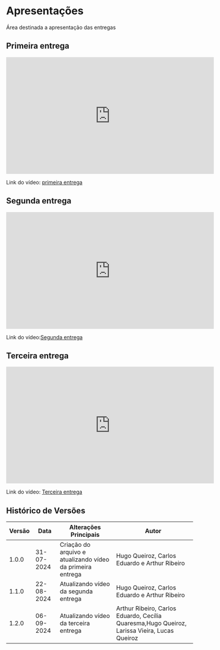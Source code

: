 # Apresentações

Área destinada a apresentação das entregas

## Primeira entrega


<iframe width="560" height="315" src="https://www.youtube.com/embed/fnVKXJzMY9A?si=QJKCkceWRnq7_OPo" title="YouTube video player" frameborder="0" allow="accelerometer; autoplay; clipboard-write; encrypted-media; gyroscope; picture-in-picture; web-share" referrerpolicy="strict-origin-when-cross-origin" allowfullscreen></iframe>


Link do vídeo: [primeira entrega](https://www.youtube.com/embed/fnVKXJzMY9A?si=QJKCkceWRnq7_OPo)

## Segunda entrega

<iframe width="560" height="315" src="https://www.youtube.com/embed/X_9ZbDdlImw?si=PWabwqTR-l5Cbk8m" title="YouTube video player" frameborder="0" allow="accelerometer; autoplay; clipboard-write; encrypted-media; gyroscope; picture-in-picture; web-share" referrerpolicy="strict-origin-when-cross-origin" allowfullscreen></iframe>

Link do vídeo:[Segunda entrega](https://www.youtube.com/embed/X_9ZbDdlImw?si=Z1340C69BAx-aDHE)

## Terceira entrega

<iframe width="560" height="315" src="https://www.youtube.com/embed/W5KCZtD79Tk?si=L9ZnE3Ebo7OCFtyf" title="YouTube video player" frameborder="0" allow="accelerometer; autoplay; clipboard-write; encrypted-media; gyroscope; picture-in-picture; web-share" referrerpolicy="strict-origin-when-cross-origin" allowfullscreen></iframe>

Link do vídeo: [Terceira entrega](https://youtu.be/W5KCZtD79Tk)



## Histórico de Versões

| Versão | Data       | Alterações Principais                             | Autor        |
|--------|------------|---------------------------------------------------|--------------|
| 1.0.0  | 31-07-2024 | Criação do arquivo e atualizando vídeo da primeira entrega | Hugo Queiroz, Carlos Eduardo e Arthur Ribeiro |
| 1.1.0 | 22-08-2024 | Atualizando vídeo da segunda entrega | Hugo Queiroz, Carlos Eduardo e Arthur Ribeiro |
| 1.2.0 | 06-09-2024 | Atualizando vídeo da terceira entrega | Arthur Ribeiro, Carlos Eduardo, Cecília Quaresma,Hugo Queiroz, Larissa Vieira, Lucas Queiroz|
